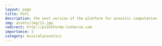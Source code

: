 ```yaml
---
layout: page
title: Pafi
description: the next version of the platform for acoustic computation of wind instruments
img: assets/img/13.jpg
redirect: http://plateforme-lutherie.com
importance: 3
category: musicalacoustics
---
```

